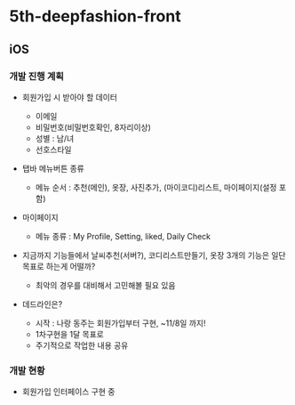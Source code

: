 # 5th-deepfashion-front

## iOS

### 개발 진행 계획 
- 회원가입 시 받아야 할 데이터
    - 이메일
    - 비밀번호(비밀번호확인, 8자리이상)
    - 성별 : 남/녀
    - 선호스타일

- 탭바 메뉴버튼 종류 
    - 메뉴 순서 : 추천(메인), 옷장, 사진추가, (마이코디)리스트,  마이페이지(설정 포함)
- 마이페이지 
    - 메뉴 종류 : My Profile, Setting, liked, Daily Check
- 지금까지 기능들에서 날씨추천(서버?), 코디리스트만들기, 옷장 3개의 기능은 일단 목표로 하는게 어떨까?
    - 최악의 경우를 대비해서 고민해볼 필요 있음
- 데드라인은? 
    - 시작 : 나랑 동주는 회원가입부터 구현, ~11/8일 까지!
    - 1차구현을 1달 목표로 
    - 주기적으로 작업한 내용 공유


### 개발 현황 
- 회원가입 인터페이스 구현 중
